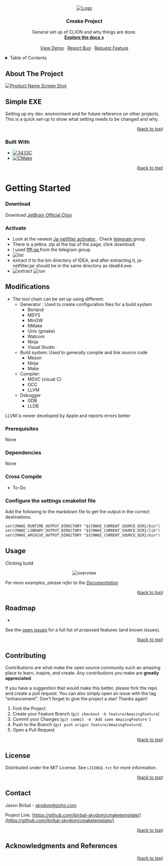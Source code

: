 <!-- Improved compatibility of back to top link: See: https://github.com/othneildrew/Best-README-Template/pull/73 -->
<a name="readme-top"></a>
<!--
*** Thanks for checking out the Best-README-Template. If you have a suggestion
*** that would make this better, please fork the repo and create a pull request
*** or simply open an issue with the tag "enhancement".
*** Don't forget to give the project a star!
*** Thanks again! Now go create something AMAZING! :D
-->



<!-- PROJECT SHIELDS -->
<!--
*** I'm using markdown "reference style" links for readability.
*** Reference links are enclosed in brackets [ ] instead of parentheses ( ).
*** See the bottom of this document for the declaration of the reference variables
*** for contributors-url, forks-url, etc. This is an optional, concise syntax you may use.
*** https://www.markdownguide.org/basic-syntax/#reference-style-links
-->
<!-- [![Contributors][contributors-shield]][contributors-url]
[![Forks][forks-shield]][forks-url]
[![Stargazers][stars-shield]][stars-url]
[![Issues][issues-shield]][issues-url]
[![GPL License][license-shield]][license-url]
[![LinkedIn][linkedin-shield]][linkedin-url] -->



<!-- PROJECT LOGO -->
<br />
<div align="center">
  <a href="https://github.com/jbirbal-skydom/cmaketemplate">
    <img src="images/logo.png" alt="Logo">
  </a>

<h3 align="center">Cmake Project</h3>

  <p align="center">
    General set up of CLION and why things are done. 
    <br />
    <a href="https://github.com/jbirbal-skydom/cmaketemplate/"><strong>Explore the docs »</strong></a>
    <br />
    <br />
    <a href="https://github.com/jbirbal-skydom/cmaketemplate/">View Demo</a>
    ·
    <a href="https://github.com/jbirbal-skydom/cmaketemplate/issues">Report Bug</a>
    ·
    <a href="https://github.com/jbirbal-skydom/cmaketemplate/issues">Request Feature</a>
  </p>
</div>



<!-- TABLE OF CONTENTS -->
<details>
  <summary>Table of Contents</summary>
  <ol>
    <li>
      <a href="#about-the-project">About The Project</a>
      <ul>
        <li><a href="#built-with">Built With</a></li>
      </ul>
    </li>
    <li>
      <a href="#getting-started">Getting Started</a>
      <ul>
        <li><a href="# Modifications">Modifications</a></li>
        <li><a href="#installation">Installation</a></li>
      </ul>
    </li>
    <li><a href="#usage">Usage</a></li>
    <li><a href="#roadmap">Roadmap</a></li>
    <li><a href="#contributing">Contributing</a></li>
    <li><a href="#license">License</a></li>
    <li><a href="#contact">Contact</a></li>
    <li><a href="#acknowledgments">Acknowledgments</a></li>
  </ol>
</details>



<!-- ABOUT THE PROJECT -->
## About The Project

[![Product Name Screen Shot][product-screenshot]](https://example.com)

## Simple EXE

Setting up my dev. environment and for future reference on other projects. This is a quick set-up to show what setting needs to be changed and why.



<p align="right">(<a href="#readme-top">back to top</a>)</p>



### Built With


* [![3433C][C-iso.com]][c-url]
* [![CMake][CMake]][CMake-url]
<!-- * [![React][React.js]][React-url]
* [![Python][Python.org]][Python-url]
* [![OpenCV][opencv.org]][opencv-url]
* [![Vue][Vue.js]][Vue-url]
* [![Angular][Angular.io]][Angular-url]
* [![Svelte][Svelte.dev]][Svelte-url]
* [![Laravel][Laravel.com]][Laravel-url]
* [![Bootstrap][Bootstrap.com]][Bootstrap-url]
* [![JQuery][JQuery.com]][JQuery-url] -->

<p align="right">(<a href="#readme-top">back to top</a>)</p>



<!-- GETTING STARTED -->
# Getting Started

### Download


Download <a href="https://www.jetbrains.com/clion">  JetBrain Official Clion <a/>

### Activate 
- Look at the newest <a href=" 3.jetbra.in ">  Ja-netfilter activator <a/>  . Check <a href=" https://t.me/s/jetbrains_tools_cracks ">  telegram <a/>  group
- There is a jetbra .zip at the top of the page, click download.
- I used <a href=" ffff.ga "> ffff.ga <a/> from the telegram group
- ![list]
- extract it to the bin directory of IDEA, and after extracting it, ja-netfilter.jar should be in the same directory as idea64.exe.
- ![extract] ![run]

## Modifications
- The tool chain can be set up using different:
  - Generator : Used to create configuration files for a build system
    - Borland
    - MSYS
    - MinGW
    - NMake
    - Unix (gmake)
    - Watcom
    - Ninja
    - Visual Studio
  - Build system: Used to generally compile and link source code
    - Meson
    - Ninja
    - Make
  - Compiler:
    - MSVC (visual C)
    - GCC
    - LLVM
  - Debugger
    - GDB
    - LLDB
    
LLVM is newer developed by Apple and reports errors better


### Prerequisites

None



### Dependencies

None

### Cross Compile
- To-Do

### Configure the settings cmakelist file

Add the following to the markdown file to get the output in the correct destinations.

```markdown
set(CMAKE_RUNTIME_OUTPUT_DIRECTORY "${CMAKE_CURRENT_SOURCE_DIR}/bin")
set(CMAKE_LIBRARY_OUTPUT_DIRECTORY "${CMAKE_CURRENT_SOURCE_DIR}/lib")
set(CMAKE_ARCHIVE_OUTPUT_DIRECTORY "${CMAKE_CURRENT_SOURCE_DIR}/bin")
```


<!-- USAGE EXAMPLES -->
## Usage

Clicking build


<div style="text-align: center;">

 ![overview]

 </div>

_For more examples, please refer to the [Documentation](https://example.com)_

<p align="right">(<a href="#readme-top">back to top</a>)</p>



<!-- ROADMAP -->
## Roadmap

- 
<!-- 
- [ ] Image Capture ![product-roadmap-Icap]
  - [ ] Image Process![product-roadmap-Iproc]
  - [ ] Detect Image ![product-roadmap-DImg]

- [ ] Display![product-roadmap-Display]
- [ ] New Item ![product-roadmap-nItem] -->







See the [open issues](https://github.com/jbirbal-skydom/cmaketemplate/issues) for a full list of proposed features (and known issues).

<p align="right">(<a href="#readme-top">back to top</a>)</p>



<!-- CONTRIBUTING -->
## Contributing

Contributions are what make the open source community such an amazing place to learn, inspire, and create. Any contributions you make are **greatly appreciated**.

If you have a suggestion that would make this better, please fork the repo and create a pull request. You can also simply open an issue with the tag "enhancement".
Don't forget to give the project a star! Thanks again!

1. Fork the Project
2. Create your Feature Branch (`git checkout -b feature/AmazingFeature`)
3. Commit your Changes (`git commit -m 'Add some AmazingFeature'`)
4. Push to the Branch (`git push origin feature/AmazingFeature`)
5. Open a Pull Request

<p align="right">(<a href="#readme-top">back to top</a>)</p>



<!-- LICENSE -->
## License

Distributed under the MIT License. See `LICENSE.txt` for more information.

<p align="right">(<a href="#readme-top">back to top</a>)</p>



<!-- CONTACT -->
## Contact

Jason Birbal - skydom@zoho.com

Project Link: [https://github.com/jbirbal-skydom/cmaketemplate/](https://github.com/jbirbal-skydom/cmaketemplate/)

<p align="right">(<a href="#readme-top">back to top</a>)</p>



<!-- ACKNOWLEDGMENTS -->
## Acknowledgments and References



<p align="right">(<a href="#readme-top">back to top</a>)</p>



<!-- MARKDOWN LINKS & IMAGES -->
<!-- https://www.markdownguide.org/basic-syntax/#reference-style-links -->
[contributors-shield]: https://img.shields.io/github/contributors/jbirbal-skydom/TMX.svg?style=for-the-badge
[contributors-url]: https://github.com/jbirbal-skydom/cmaketemplate/graphs/contributors
[forks-shield]: https://img.shields.io/github/forks/jbirbal-skydom/TMX.svg?style=for-the-badge
[forks-url]: https://github.com/jbirbal-skydom/cmaketemplate/network/members
[stars-shield]: https://img.shields.io/github/stars/jbirbal-skydom/TMX.svg?style=for-the-badge
[stars-url]: https://github.com/jbirbal-skydom/cmaketemplate/stargazers
[issues-shield]: https://img.shields.io/github/issues/jbirbal-skydom/TMX.svg?style=for-the-badge
[issues-url]: https://github.com/jbirbal-skydom/cmaketemplate/issues
[license-shield]: https://img.shields.io/github/license/jbirbal-skydom/TMX?style=for-the-badge
[license-url]: https://github.com/jbirbal-skydom/cmaketemplate/blob/master/LICENSE
[linkedin-shield]: https://img.shields.io/badge/-LinkedIn-black.svg?style=for-the-badge&logo=linkedin&colorB=555
[linkedin-url]: https://linkedin.com/in/linkedin_username
[product-screenshot]: images/cmake_logo_slider.png
[overview]: images/overview.png
[Next.js]: https://img.shields.io/badge/next.js-000000?style=for-the-badge&logo=nextdotjs&logoColor=white
[Next-url]: https://nextjs.org/
[React.js]: https://img.shields.io/badge/React-20232A?style=for-the-badge&logo=react&logoColor=61DAFB
[React-url]: https://reactjs.org/
[CMake]: https://img.shields.io/badge/CMake-064F8C?style=for-the-badge&logo=cmake&logoColor=61DAFB
[CMake-url]: https://cmake.org/
[Vue.js]: https://img.shields.io/badge/Vue.js-35495E?style=for-the-badge&logo=vuedotjs&logoColor=4FC08D
[Vue-url]: https://vuejs.org/
[Angular.io]: https://img.shields.io/badge/Angular-DD0031?style=for-the-badge&logo=angular&logoColor=white
[Angular-url]: https://angular.io/
[Svelte.dev]: https://img.shields.io/badge/Svelte-4A4A55?style=for-the-badge&logo=svelte&logoColor=FF3E00
[Svelte-url]: https://svelte.dev/
[Laravel.com]: https://img.shields.io/badge/Laravel-FF2D20?style=for-the-badge&logo=laravel&logoColor=white
[Laravel-url]: https://laravel.com
[Bootstrap.com]: https://img.shields.io/badge/Bootstrap-563D7C?style=for-the-badge&logo=bootstrap&logoColor=white
[Bootstrap-url]: https://getbootstrap.com
[JQuery.com]: https://img.shields.io/badge/jQuery-0769AD?style=for-the-badge&logo=jquery&logoColor=white
[JQuery-url]: https://jquery.com 
[Python.org]: https://img.shields.io/badge/python-0769AD?style=for-the-badge&logo=python&logoColor=yellow
[Python-url]: https://python.org/
[opencv.org]: https://img.shields.io/badge/opencv-4A4A55?style=for-the-badge&logo=opencv
[opencv-url]: https://opencv.org/
[C-iso.com]: https://img.shields.io/badge/-Progam-4A4A55?style=for-the-badge&logo=C
[C-url]: https://www.iso.org/standard/74528.html
[extract]: images/extract.png
[list]: images/list.png
[run]: images/run.png
[buildfolder]: images/buildfolder.png
[toolchain]: images/toolchain.png